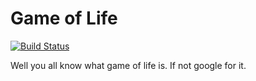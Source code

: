 # Game of Life

[![Build Status](https://secure.travis-ci.org/vagmi/game_of_life.png?branch=master)](http://travis-ci.org/vagmi/game_of_life)

Well you all know what game of life is. If not google for it.
